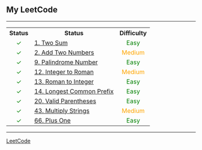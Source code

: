 ## My LeetCode

--------------------------

<table>
<tr>
    <th>Status</th>
    <th>Status</th>
    <th>Difficulty</th>
</tr>

<tr>
    <td style="color:green;text-align:center">&#10003;</td>
    <td>
        <a href="/src/main/java/com/leetcode/my/twoSum">
            1. Two Sum
        </a>
    </td>
    <td style="color:green;text-align:center">Easy</td>
</tr>

<tr>
    <td style="color:green;text-align:center">&#10003;</td>
    <td>
        <a href="/src/main/java/com/leetcode/my/addTwoNumbers">
            2. Add Two Numbers
        </a>
    </td>
    <td style="color:orange;text-align:center">Medium</td>
</tr>

<tr>
    <td style="color:green;text-align:center">&#10003;</td>
    <td>
        <a href="/src/main/java/com/leetcode/my/palindromeNumber">
            9. Palindrome Number
        </a>
    </td>
    <td style="color:green;text-align:center">Easy</td>
</tr>

<tr>
    <td style="color:green;text-align:center">&#10003;</td>
    <td>
        <a href="/src/main/java/com/leetcode/my/integerToRoman">
            12. Integer to Roman
        </a>
    </td>
    <td style="color:orange;text-align:center">Medium</td>
</tr>

<tr>
    <td style="color:green;text-align:center">&#10003;</td>
    <td>
        <a href="/src/main/java/com/leetcode/my/romanToInteger">
            13. Roman to Integer
        </a>
    </td>
    <td style="color:green;text-align:center">Easy</td>
</tr>

<tr>
    <td style="color:green;text-align:center">&#10003;</td>
    <td>
        <a href="/src/main/java/com/leetcode/my/longestCommonPrefix">
            14. Longest Common Prefix
        </a>
    </td>
    <td style="color:green;text-align:center">Easy</td>
</tr>

<tr>
    <td style="color:green;text-align:center">&#10003;</td>
    <td>
        <a href="/src/main/java/com/leetcode/my/validParentheses">
            20. Valid Parentheses
        </a>
    </td>
    <td style="color:green;text-align:center">Easy</td>
</tr>

<tr>
    <td style="color:green;text-align:center">&#10003;</td>
    <td>
        <a href="/src/main/java/com/leetcode/my/multiplyStrings">
            43. Multiply Strings
        </a>
    </td>
    <td style="color:orange;text-align:center">Medium</td>
</tr>

<tr>
    <td style="color:green;text-align:center">&#10003;</td>
    <td>
        <a href="/src/main/java/com/leetcode/my/plusOne">
            66. Plus One
        </a>
    </td>
    <td style="color:green;text-align:center">Easy</td>
</tr>

</table>

--------------------------

[LeetCode](https://leetcode.com)
